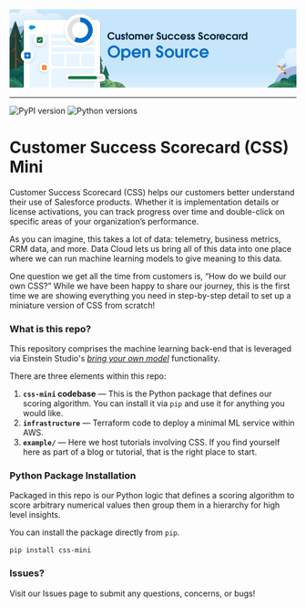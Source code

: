 <picture align="center">
  <img alt="CSS Logo" src="resources/header.png">
</picture>

-----------------
![PyPI version](https://img.shields.io/pypi/v/css-mini.svg)
![Python versions](https://img.shields.io/pypi/pyversions/css-mini.svg)


# Customer Success Scorecard (CSS) Mini

Customer Success Scorecard (CSS) helps our customers better understand their use of Salesforce products. Whether it is implementation details or license activations, you can track progress over time and double-click on specific areas of your organization’s performance.

As you can imagine, this takes a lot of data: telemetry, business metrics, CRM data, and more. Data Cloud lets us bring all of this data into one place where we can run machine learning models to give meaning to this data.

One question we get all the time from customers is, “How do we build our own CSS?” While we have been happy to share our journey, this is the first time we are showing everything you need in step-by-step detail to set up a miniature version of CSS from scratch!

### What is this repo?
This repository comprises the machine learning back-end that is leveraged via Einstein Studio's _[bring your own model](https://help.salesforce.com/s/articleView?language=en_US&id=sf.c360_a_bring_your_own_model.htm&type=5)_ functionality.

There are three elements within this repo:
1. **`css-mini` codebase** — This is the Python package that defines our scoring algorithm. You can install it via `pip` and use it for anything you would like.
1. **`infrastructure`** — Terraform code to deploy a minimal ML service within AWS.
1. **`example/`** — Here we host tutorials involving CSS. If you find yourself here as part of a blog or tutorial, that is the right place to start.

### Python Package Installation
Packaged in this repo is our Python logic that defines a scoring algorithm to score arbitrary numerical values then group them in a hierarchy for high level insights.

You can install the package directly from `pip`.
```{bash}
pip install css-mini
```

### Issues?
Visit our Issues page to submit any questions, concerns, or bugs!

